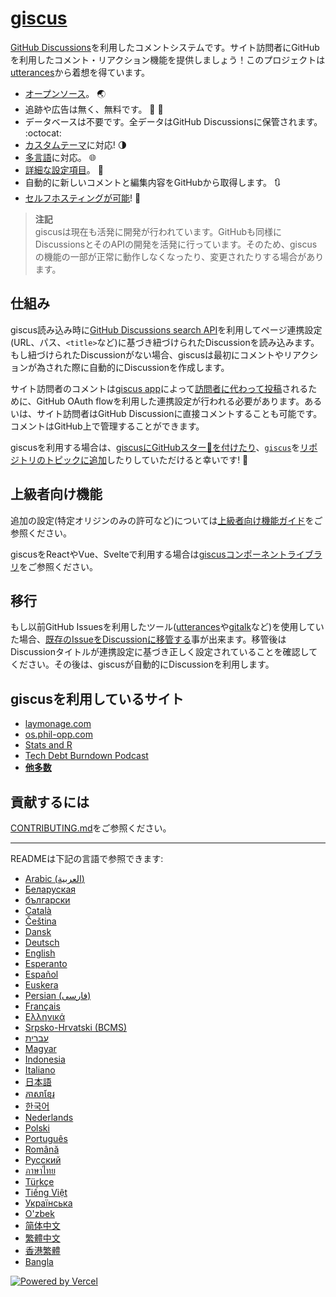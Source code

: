 # [giscus][giscus]

[GitHub Discussions][discussions]を利用したコメントシステムです。サイト訪問者にGitHubを利用したコメント・リアクション機能を提供しましょう！このプロジェクトは[utterances][utterances]から着想を得ています。

- [オープンソース][repo]。 🌏
- 追跡や広告は無く、無料です。 📡 🚫
- データベースは不要です。全データはGitHub Discussionsに保管されます。 :octocat:
- [カスタムテーマ][creating-custom-themes]に対応! 🌗
- [多言語][multiple-languages]に対応。 🌐
- [詳細な設定項目][advanced-usage]。 🔧
- 自動的に新しいコメントと編集内容をGitHubから取得します。 🔃
- [セルフホスティングが可能][self-hosting]! 🤳

> **注記**\
> giscusは現在も活発に開発が行われています。GitHubも同様にDiscussionsとそのAPIの開発を活発に行っています。そのため、giscusの機能の一部が正常に動作しなくなったり、変更されたりする場合があります。

## 仕組み

giscus読み込み時に[GitHub Discussions search API][search-api]を利用してページ連携設定(URL、パス、`<title>`など)に基づき紐づけられたDiscussionを読み込みます。もし紐づけられたDiscussionがない場合、giscusは最初にコメントやリアクションが為された際に自動的にDiscussionを作成します。

サイト訪問者のコメントは[giscus app][giscus-app]によって[訪問者に代わって投稿][authorization]されるために、GitHub OAuth flowを利用した連携設定が行われる必要があります。あるいは、サイト訪問者はGitHub Discussionに直接コメントすることも可能です。コメントはGitHub上で管理することができます。

[giscus]: https://giscus.app/ja
[discussions]: https://docs.github.com/en/discussions
[utterances]: https://github.com/utterance/utterances
[repo]: https://github.com/giscus/giscus
[advanced-usage]: https://github.com/giscus/giscus/blob/main/ADVANCED-USAGE.md
[creating-custom-themes]: https://github.com/giscus/giscus/blob/main/ADVANCED-USAGE.md#data-theme
[multiple-languages]: https://github.com/giscus/giscus/blob/main/CONTRIBUTING.md#adding-localizations
[self-hosting]: https://github.com/giscus/giscus/blob/main/SELF-HOSTING.md
[search-api]: https://docs.github.com/en/graphql/guides/using-the-graphql-api-for-discussions#search
[giscus-app]: https://github.com/apps/giscus
[authorization]: https://docs.github.com/en/developers/apps/identifying-and-authorizing-users-for-github-apps

<!-- configuration -->

giscusを利用する場合は、[giscusにGitHubスター🌟を付けたり][repo]、[`giscus`][giscus-topic]を[リポジトリのトピックに追加][topic-howto]したりしていただけると幸いです! 🎉

## 上級者向け機能

追加の設定(特定オリジンのみの許可など)については[上級者向け機能ガイド][advanced-usage]をご参照ください。

giscusをReactやVue、Svelteで利用する場合は[giscusコンポーネントライブラリ][giscus-component]をご参照ください。

## 移行

もし以前GitHub Issuesを利用したツール([utterances][utterances]や[gitalk][gitalk]など)を使用していた場合、[既存のIssueをDiscussionに移管する][convert]事が出来ます。移管後はDiscussionタイトルが連携設定に基づき正しく設定されていることを確認してください。その後は、giscusが自動的にDiscussionを利用します。

## giscusを利用しているサイト

- [laymonage.com][laymonage-website]
- [os.phil-opp.com][os-phil-opp]
- [Stats and R][statsandr]
- [Tech Debt Burndown Podcast][techdebtburndown]
- [**他多数**][giscus-topic]

## 貢献するには

[CONTRIBUTING.md][contributing]をご参照ください。

[giscus-component]: https://github.com/giscus/giscus-component
[repo]: https://github.com/giscus/giscus
[giscus-topic]: https://github.com/topics/giscus
[topic-howto]: https://docs.github.com/en/github/administering-a-repository/classifying-your-repository-with-topics
[advanced-usage]: https://github.com/giscus/giscus/blob/main/ADVANCED-USAGE.md
[utterances]: https://github.com/utterance/utterances
[gitalk]: https://github.com/gitalk/gitalk
[convert]: https://docs.github.com/en/discussions/managing-discussions-for-your-community/moderating-discussions#converting-an-issue-to-a-discussion
[laymonage-website]: https://laymonage.com/posts/giscus
[os-phil-opp]: https://os.phil-opp.com
[statsandr]: https://statsandr.com
[techdebtburndown]: https://techdebtburndown.com
[contributing]: https://github.com/giscus/giscus/blob/main/CONTRIBUTING.md

<!-- end -->

---

READMEは下記の言語で参照できます:

- [Arabic (العربية)](README.ar.md)
- [Беларуская](README.be.md)
- [български](README.bg.md)
- [Català](README.ca.md)
- [Čeština](README.cs.md)
- [Dansk](README.da.md)
- [Deutsch](README.de.md)
- [English](README.md)
- [Esperanto](README.eo.md)
- [Español](README.es.md)
- [Euskera](README.eu.md)
- [Persian (فارسی)](README.fa.md)
- [Français](README.fr.md)
- [Ελληνικά](README.gr.md)
- [Srpsko-Hrvatski (BCMS)](README.hbs.md)
- [עברית](README.he.md)
- [Magyar](README.hu.md)
- [Indonesia](README.id.md)
- [Italiano](README.it.md)
- [日本語](README.ja.md)
- [ភាសាខ្មែរ](README.kh.md)
- [한국어](README.ko.md)
- [Nederlands](README.nl.md)
- [Polski](README.pl.md)
- [Português](README.pt.md)
- [Română](README.ro.md)
- [Русский](README.ru.md)
- [ภาษาไทย](README.th.md)
- [Türkçe](README.tr.md)
- [Tiếng Việt](README.vi.md)
- [Українська](README.uk.md)
- [O'zbek](README.uz.md)
- [简体中文](README.zh-CN.md)
- [繁體中文](README.zh-TW.md)
- [香港繁體](README.zh-HK.md)
- [Bangla](README.bn.md)

[![Powered by Vercel](public/powered-by-vercel.svg)][vercel]

[vercel]: https://vercel.com/?utm_source=giscus&utm_campaign=oss
